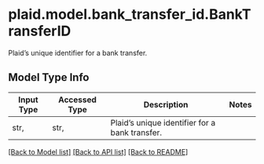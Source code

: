 # plaid.model.bank_transfer_id.BankTransferID

Plaid’s unique identifier for a bank transfer.

## Model Type Info
Input Type | Accessed Type | Description | Notes
------------ | ------------- | ------------- | -------------
str,  | str,  | Plaid’s unique identifier for a bank transfer. | 

[[Back to Model list]](../../README.md#documentation-for-models) [[Back to API list]](../../README.md#documentation-for-api-endpoints) [[Back to README]](../../README.md)

